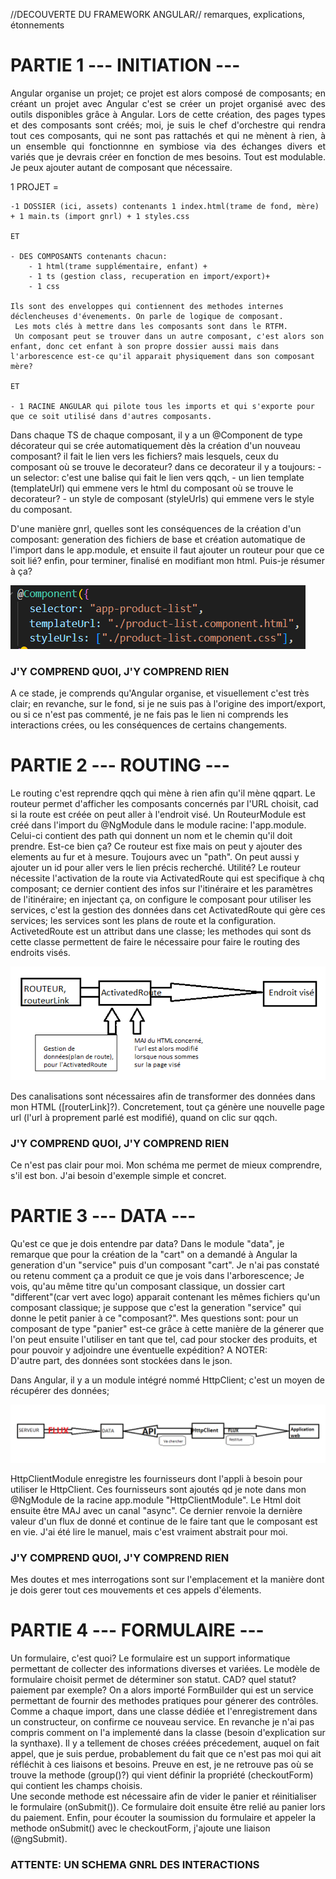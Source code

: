 //DECOUVERTE DU FRAMEWORK ANGULAR// remarques, explications, étonnements  
  

 
# PARTIE 1 --- INITIATION ---  
<div style='text-align: justify;'> 
Angular organise un projet; ce projet est alors composé de composants; en créant un projet avec Angular c'est se créer un projet organisé avec des outils disponibles grâce à Angular. Lors de cette création, des pages types et des composants sont créés; moi, je suis le chef d'orchestre qui rendra tout ces composants, qui ne sont pas rattachés et qui ne mènent à rien, à un ensemble qui fonctionnne en symbiose via des échanges divers et variés que je devrais créer en fonction de mes besoins. Tout est modulable. Je peux ajouter autant de composant que nécessaire.  
</div>

1 PROJET =   

    -1 DOSSIER (ici, assets) contenants 1 index.html(trame de fond, mère) + 1 main.ts (import gnrl) + 1 styles.css 
  
    ET

    - DES COMPOSANTS contenants chacun:  
        - 1 html(trame supplémentaire, enfant) +   
        - 1 ts (gestion class, recuperation en import/export)+  
        - 1 css  

    Ils sont des enveloppes qui contiennent des methodes internes déclencheuses d'évenements. On parle de logique de composant.  
     Les mots clés à mettre dans les composants sont dans le RTFM. 
     Un composant peut se trouver dans un autre composant, c'est alors son enfant, donc cet enfant à son propre dossier aussi mais dans l'arborescence est-ce qu'il apparait physiquement dans son composant mère?

    ET  

    - 1 RACINE ANGULAR qui pilote tous les imports et qui s'exporte pour que ce soit utilisé dans d'autres composants.

Dans chaque TS de chaque composant, il y a un @Component de type décorateur qui se crée automatiquement dès la création d'un nouveau composant? il fait le lien vers les fichiers? mais lesquels, ceux du composant où se trouve le decorateur? dans ce decorateur il y a toujours: - un selector: c'est une balise qui fait le lien vers qqch, - un lien template (templateUrl)  qui emmene vers le html du composant où se trouve le decorateur? - un style de composant (styleUrls) qui emmene vers le style du composant.

D'une manière gnrl, quelles sont les conséquences de la création d'un composant: generation des fichiers de base et création automatique de l'import dans le app.module, et ensuite il faut ajouter un routeur pour que ce soit lié? enfin, pour terminer, finalisé en modifiant mon html. Puis-je résumer à ça?

![Alt text](image.png)

### J'Y COMPREND QUOI, J'Y COMPREND RIEN  

A ce stade, je comprends qu'Angular organise, et visuellement c'est très clair; en revanche, sur le fond, si je ne suis pas à l'origine des import/export, ou si ce n'est pas commenté, je ne fais pas le lien ni comprends les interactions crées, ou les conséquences de certains changements.


# PARTIE 2 --- ROUTING ---  

Le routing c'est reprendre qqch qui mène à rien afin qu'il mène qqpart. 
Le routeur permet d'afficher les composants concernés par l'URL choisit, cad si la route est créée on peut aller à l'endroit visé. 
Un RouteurModule est créé dans l'import du @NgModule dans le module racine: l'app.module. Celui-ci contient des path qui donnent un nom et le chemin qu'il doit prendre. Est-ce bien ça? 
Ce routeur est fixe mais on peut y ajouter des elements au fur et à mesure. Toujours avec un "path". On peut aussi y ajouter un id pour aller vers le lien précis recherché. Utilité?
Le routeur nécessite l'activation de la route via ActivatedRoute qui est specifique à chq composant; ce dernier contient des infos sur l'itinéraire et les paramètres de l'itinéraire; en injectant ça, on configure le composant pour utiliser les services, c'est la gestion des données dans cet ActivatedRoute qui gère ces services; les services sont les plans de route et la configuration.   
ActivetedRoute est un attribut dans une classe; les methodes qui sont ds cette classe permettent de faire le nécessaire pour faire le routing des endroits visés.  

![Alt text](image-1.png)

Des canalisations sont nécessaires afin de transformer des données dans mon HTML ([routerLink]?).
Concretement, tout ça génère une nouvelle page url (l'url à proprement parlé est modifié), quand on clic sur qqch. 

### J'Y COMPREND QUOI, J'Y COMPREND RIEN  

Ce n'est pas clair pour moi. Mon schéma me permet de mieux comprendre, s'il est bon. J'ai besoin d'exemple simple et concret. 


# PARTIE 3 --- DATA ---  

Qu'est ce que je dois entendre par data? 
Dans le module "data", je remarque que pour la création de la "cart" on a demandé à Angular la generation d'un "service" puis d'un composant "cart". Je n'ai pas constaté ou retenu comment ça a produit ce que je vois dans l'arborescence; Je vois, qu'au même titre qu'un composant classique, un dossier cart "different"(car vert avec logo) apparait contenant les mêmes fichiers qu'un composant classique; je suppose que c'est la generation "service" qui donne le petit panier à ce "composant?". Mes questions sont: pour un composant de type "panier" est-ce grâce à cette manière de la génerer que l'on peut ensuite l'utiliser en tant que tel, cad pour stocker des produits, et pour pouvoir y adjoindre une éventuelle expédition?
A NOTER:  
D'autre part, des données sont stockées dans le json.  

Dans Angular, il y a un module intégré nommé HttpClient; c'est un moyen de récupérer des données;  

![Alt text](image-3.png)

HttpClientModule enregistre les fournisseurs dont l'appli à besoin pour utiliser le HttpClient. Ces fournisseurs sont ajoutés qd je note dans mon @NgModule de la racine app.module "HttpClientModule".
Le Html doit ensuite être MAJ avec un canal "async". Ce dernier renvoie la dernière valeur d'un flux de donné et continue de le faire tant que le composant est en vie. J'ai été lire le manuel, mais c'est vraiment abstrait pour moi.  

### J'Y COMPREND QUOI, J'Y COMPREND RIEN  

Mes doutes et mes interrogations sont sur l'emplacement et la manière dont je dois gerer tout ces mouvements et ces appels d'élements.


# PARTIE 4  --- FORMULAIRE ---  


Un formulaire, c'est quoi? Le formulaire est un support informatique permettant de collecter des informations diverses et variées.
Le modèle de formulaire choisit permet de déterminer son statut. CAD? quel statut? paiement par exemple? 
On a alors importé FormBuilder qui est un service permettant de fournir des methodes pratiques pour génerer des contrôles. Comme a chaque import, dans une classe dédiée et l'enregistrement dans un constructeur, on confirme ce nouveau service. En revanche je n'ai pas compris comment on l'a implementé dans la classe (besoin d'explication sur la synthaxe). Il y a tellement de choses créées précedement, auquel on fait appel, que je suis perdue, probablement du fait que ce n'est pas moi qui ait réfléchit à ces liaisons et besoins. Preuve en est, je ne retrouve pas où se trouve la methode (group()?) qui vient définir la propriété (checkoutForm) qui contient les champs choisis.  
Une seconde methode est nécessaire afin de vider le panier et réinitialiser le formulaire (onSubmit()). Ce formulaire doit ensuite être relié au panier lors du paiement. Enfin, pour écouter la soumission du formulaire et appeler la methode onSubmit() avec le checkoutForm, j'ajoute une liaison (@ngSubmit).   



 ### ATTENTE: UN SCHEMA GNRL DES INTERACTIONS
